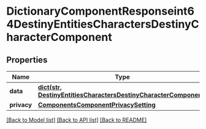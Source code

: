# DictionaryComponentResponseint64DestinyEntitiesCharactersDestinyCharacterComponent

## Properties
Name | Type | Description | Notes
------------ | ------------- | ------------- | -------------
**data** | [**dict(str, DestinyEntitiesCharactersDestinyCharacterComponent)**](DestinyEntitiesCharactersDestinyCharacterComponent.md) |  | [optional] 
**privacy** | [**ComponentsComponentPrivacySetting**](ComponentsComponentPrivacySetting.md) |  | [optional] 

[[Back to Model list]](../README.md#documentation-for-models) [[Back to API list]](../README.md#documentation-for-api-endpoints) [[Back to README]](../README.md)


